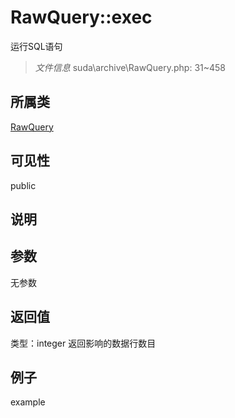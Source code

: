 # RawQuery::exec
运行SQL语句
> *文件信息* suda\archive\RawQuery.php: 31~458
## 所属类 

[RawQuery](../RawQuery.md)

## 可见性

  public  
## 说明



## 参数

无参数

## 返回值
类型：integer
 返回影响的数据行数目

## 例子

example